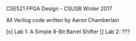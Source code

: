 CSE521
FPGA Design - CSUSB Winter 2017

All Verilog code written by Aaron Chamberlain

[x] Lab 1: A Simple 8-Bit Barrel Shifter
[] Lab 2: ???
